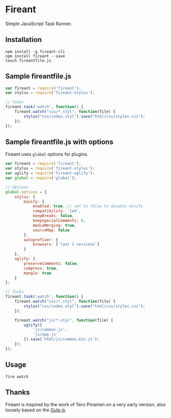# Fireant

Simple JavaScript Task Runner.

## Installation

```shell
npm install -g fireant-cli
npm install fireant --save
touch fireantfile.js
```

## Sample fireantfile.js

```javascript
var fireant = require('fireant');
var stylus = require('fireant-stylus');

// Tasks
fireant.task('watch', function() {
	fireant.watch("css/*.styl", function(file) {
    	stylus("css/index.styl").save("html/css/styles.css");
	});
});
```

## Sample fireantfile.js with options

Fireant uses ```global``` options for plugins.

```javascript
var fireant = require('fireant');
var stylus = require('fireant-stylus');
var uglify = require('fireant-uglify');
var global = require('global');

// Options
global.options = { 
    stylus: {
        minify: {
            enabled: true, // set to false to disable minify
            compatibility: 'ie9',
            keepBreaks: false,
            keepSpecialComments: 0,
            mediaMerging: true,
            sourceMap: false
        },
        autoprefixer: {
            browsers: ['last 2 versions']
        }
    },
    uglify: {
        preserveComments: false,
        compress: true,
        mangle: true
    }
};

// Tasks
fireant.task('watch', function() {
	fireant.watch("css/*.styl", function(file) {
    	stylus("css/index.styl").save("html/css/styles.css");
	});

	fireant.watch("js/*.styl", function(file) {
		uglify([
            'js/common.js',
            'js/app.js'
        ]).save('html/js/common.min.js');
    });
});
```
## Usage

```shell
fire watch
```

## Thanks

Fireant is inspired by the work of Tero Piirainen on a very early version, also loosely based on the [Gulp.js](https://github.com/gulpjs).
